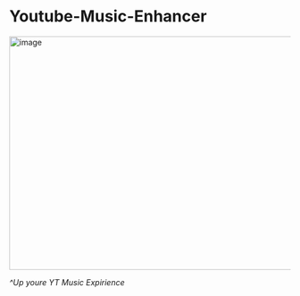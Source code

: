 # Youtube-Music-Enhancer
<img width="543" height="419" alt="image" src="https://github.com/user-attachments/assets/f22ae086-d21c-4a78-b4a1-8fedaee95366" />

*^Up youre YT Music Expirience*
